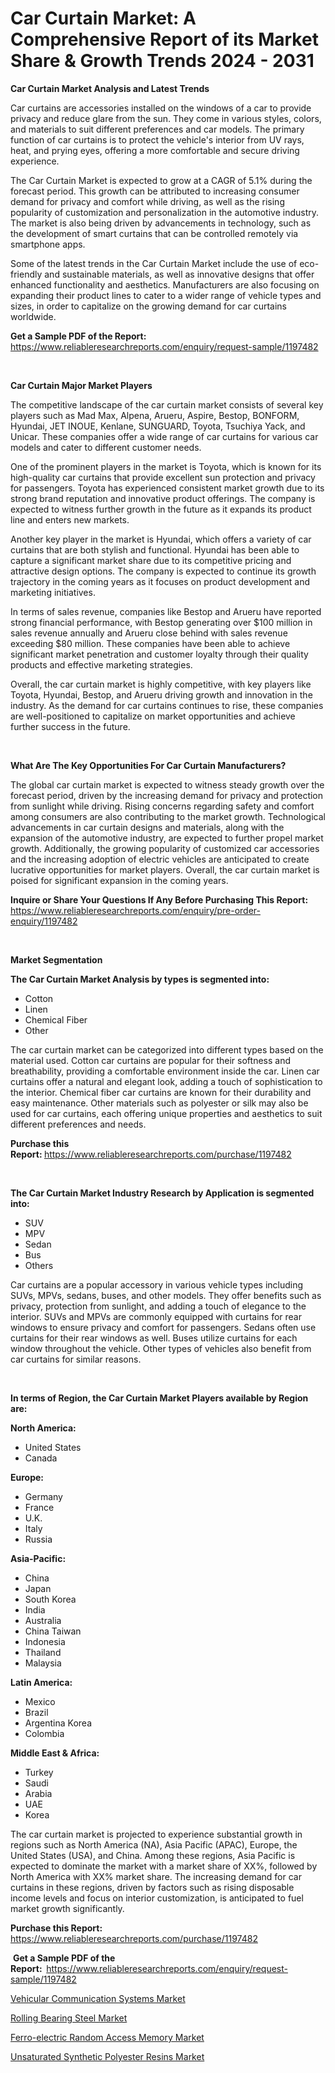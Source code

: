 <p><h1>Car Curtain Market: A Comprehensive Report of its Market Share & Growth Trends 2024 - 2031</h1></p><p><strong>Car Curtain Market Analysis and Latest Trends</strong></p>
<p><p>Car curtains are accessories installed on the windows of a car to provide privacy and reduce glare from the sun. They come in various styles, colors, and materials to suit different preferences and car models. The primary function of car curtains is to protect the vehicle's interior from UV rays, heat, and prying eyes, offering a more comfortable and secure driving experience.</p><p>The Car Curtain Market is expected to grow at a CAGR of 5.1% during the forecast period. This growth can be attributed to increasing consumer demand for privacy and comfort while driving, as well as the rising popularity of customization and personalization in the automotive industry. The market is also being driven by advancements in technology, such as the development of smart curtains that can be controlled remotely via smartphone apps.</p><p>Some of the latest trends in the Car Curtain Market include the use of eco-friendly and sustainable materials, as well as innovative designs that offer enhanced functionality and aesthetics. Manufacturers are also focusing on expanding their product lines to cater to a wider range of vehicle types and sizes, in order to capitalize on the growing demand for car curtains worldwide.</p></p>
<p><strong>Get a Sample PDF of the Report:&nbsp;</strong> <a href="https://www.reliableresearchreports.com/enquiry/request-sample/1197482">https://www.reliableresearchreports.com/enquiry/request-sample/1197482</a></p>
<p>&nbsp;</p>
<p><strong>Car Curtain Major Market Players</strong></p>
<p><p>The competitive landscape of the car curtain market consists of several key players such as Mad Max, Alpena, Arueru, Aspire, Bestop, BONFORM, Hyundai, JET INOUE, Kenlane, SUNGUARD, Toyota, Tsuchiya Yack, and Unicar. These companies offer a wide range of car curtains for various car models and cater to different customer needs.</p><p>One of the prominent players in the market is Toyota, which is known for its high-quality car curtains that provide excellent sun protection and privacy for passengers. Toyota has experienced consistent market growth due to its strong brand reputation and innovative product offerings. The company is expected to witness further growth in the future as it expands its product line and enters new markets.</p><p>Another key player in the market is Hyundai, which offers a variety of car curtains that are both stylish and functional. Hyundai has been able to capture a significant market share due to its competitive pricing and attractive design options. The company is expected to continue its growth trajectory in the coming years as it focuses on product development and marketing initiatives.</p><p>In terms of sales revenue, companies like Bestop and Arueru have reported strong financial performance, with Bestop generating over $100 million in sales revenue annually and Arueru close behind with sales revenue exceeding $80 million. These companies have been able to achieve significant market penetration and customer loyalty through their quality products and effective marketing strategies.</p><p>Overall, the car curtain market is highly competitive, with key players like Toyota, Hyundai, Bestop, and Arueru driving growth and innovation in the industry. As the demand for car curtains continues to rise, these companies are well-positioned to capitalize on market opportunities and achieve further success in the future.</p></p>
<p>&nbsp;</p>
<p><strong>What Are The Key Opportunities For Car Curtain Manufacturers?</strong></p>
<p><p>The global car curtain market is expected to witness steady growth over the forecast period, driven by the increasing demand for privacy and protection from sunlight while driving. Rising concerns regarding safety and comfort among consumers are also contributing to the market growth. Technological advancements in car curtain designs and materials, along with the expansion of the automotive industry, are expected to further propel market growth. Additionally, the growing popularity of customized car accessories and the increasing adoption of electric vehicles are anticipated to create lucrative opportunities for market players. Overall, the car curtain market is poised for significant expansion in the coming years.</p></p>
<p><strong>Inquire or Share Your Questions If Any Before Purchasing This Report:</strong> <a href="https://www.reliableresearchreports.com/enquiry/pre-order-enquiry/1197482">https://www.reliableresearchreports.com/enquiry/pre-order-enquiry/1197482</a></p>
<p>&nbsp;</p>
<p><strong>Market Segmentation</strong></p>
<p><strong>The Car Curtain Market Analysis by types is segmented into:</strong></p>
<p><ul><li>Cotton</li><li>Linen</li><li>Chemical Fiber</li><li>Other</li></ul></p>
<p><p>The car curtain market can be categorized into different types based on the material used. Cotton car curtains are popular for their softness and breathability, providing a comfortable environment inside the car. Linen car curtains offer a natural and elegant look, adding a touch of sophistication to the interior. Chemical fiber car curtains are known for their durability and easy maintenance. Other materials such as polyester or silk may also be used for car curtains, each offering unique properties and aesthetics to suit different preferences and needs.</p></p>
<p><strong>Purchase this Report:&nbsp;</strong><a href="https://www.reliableresearchreports.com/purchase/1197482">https://www.reliableresearchreports.com/purchase/1197482</a></p>
<p>&nbsp;</p>
<p><strong>The Car Curtain Market Industry Research by Application is segmented into:</strong></p>
<p><ul><li>SUV</li><li>MPV</li><li>Sedan</li><li>Bus</li><li>Others</li></ul></p>
<p><p>Car curtains are a popular accessory in various vehicle types including SUVs, MPVs, sedans, buses, and other models. They offer benefits such as privacy, protection from sunlight, and adding a touch of elegance to the interior. SUVs and MPVs are commonly equipped with curtains for rear windows to ensure privacy and comfort for passengers. Sedans often use curtains for their rear windows as well. Buses utilize curtains for each window throughout the vehicle. Other types of vehicles also benefit from car curtains for similar reasons.</p></p>
<p>&nbsp;</p>
<p><strong>In terms of Region, the Car Curtain Market Players available by Region are:</strong></p>
<p>
    <p> <strong> North America: </strong>
        <ul>
            <li>United States</li>
            <li>Canada</li>
        </ul>
        </p> 
    <p> <strong> Europe: </strong>
        <ul>
            <li>Germany</li>
            <li>France</li>
            <li>U.K.</li>
            <li>Italy</li>
            <li>Russia</li>
        </ul>
        </p> 
    <p> <strong> Asia-Pacific: </strong>
        <ul>
            <li>China</li>
            <li>Japan</li>
            <li>South Korea</li>
            <li>India</li>
            <li>Australia</li>
            <li>China Taiwan</li>
            <li>Indonesia</li>
            <li>Thailand</li>
            <li>Malaysia</li>
        </ul>
        </p> 
    <p> <strong> Latin America: </strong>
        <ul>
            <li>Mexico</li>
            <li>Brazil</li>
            <li>Argentina Korea</li>
            <li>Colombia</li>
        </ul>
        </p> 
    <p> <strong> Middle East & Africa: </strong>
        <ul>
            <li>Turkey</li>
            <li>Saudi</li>
            <li>Arabia</li>
            <li>UAE</li>
            <li>Korea</li>
        </ul>
    </p>
    </p>
<p><p>The car curtain market is projected to experience substantial growth in regions such as North America (NA), Asia Pacific (APAC), Europe, the United States (USA), and China. Among these regions, Asia Pacific is expected to dominate the market with a market share of XX%, followed by North America with XX% market share. The increasing demand for car curtains in these regions, driven by factors such as rising disposable income levels and focus on interior customization, is anticipated to fuel market growth significantly.</p></p>
<p><strong>Purchase this Report: </strong><a href="https://www.reliableresearchreports.com/purchase/1197482">https://www.reliableresearchreports.com/purchase/1197482</a></p>
<p>&nbsp;<strong>Get a Sample PDF of the Report:&nbsp;&nbsp;</strong><a href="https://www.reliableresearchreports.com/enquiry/request-sample/1197482">https://www.reliableresearchreports.com/enquiry/request-sample/1197482</a></p>
<p><strong></strong></p>
<p><p><a href="https://github.com/Sherrillcrooksxa8i18ucf2m/Market-Research-Report-List-1/blob/main/vehicular-communication-systems-market.md">Vehicular Communication Systems Market</a></p><p><a href="https://view.publitas.com/reportprime-1/rolling-bearing-steel-market-size-share-trends-analysis-report-by-application-regional-outlook-competitive-strategies-and-segment-forecasts-2023-2030/">Rolling Bearing Steel Market</a></p><p><a href="https://lydian-appliance-61d.notion.site/Ferro-electric-Random-Access-Memory-Market-Size-Share-Trends-Analysis-Report-By-Material-By-Type-546e4e19a50340629ee91abc96b987b3">Ferro-electric Random Access Memory Market</a></p><p><a href="https://view.publitas.com/reportprime-1/unsaturated-synthetic-polyester-resins-market-research-report-unlocks-analysis-on-the-market-financial-status-market-size-and-market-revenue-upto-2030/">Unsaturated Synthetic Polyester Resins Market</a></p></p>